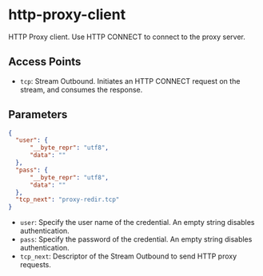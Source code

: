 # http-proxy-client

HTTP Proxy client. Use HTTP CONNECT to connect to the proxy server.

## Access Points

- `tcp`: Stream Outbound. Initiates an HTTP CONNECT request on the stream, and consumes the response.

## Parameters

```json
{
  "user": {
      "__byte_repr": "utf8",
      "data": ""
  },
  "pass": {
      "__byte_repr": "utf8",
      "data": ""
  },
  "tcp_next": "proxy-redir.tcp"
}
```

- `user`: Specify the user name of the credential. An empty string disables authentication.
- `pass`: Specify the password of the credential. An empty string disables authentication.
- `tcp_next`: Descriptor of the Stream Outbound to send HTTP proxy requests.
